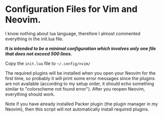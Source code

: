 # Configuration Files for Vim and Neovim.

I know nothing about lua language, therefore I almost commented everything in the init.lua file. 

**_It is intended to be a minimal configuration which involves only one file that does not exceed 500 lines._**

Copy the `init.lua` file to `~/.config/nvim/`  

The required plugins will be installed when you open your Neovim for the first time, so probably it will print some error messages since the plugins are not available (according to my setup order, it should echo something similar to "colorscheme not found error"). After you reopen Neovim, everything should work. 

Note if you have already installed Packer plugin (the plugin manager in my Neovim), then this script will not automatically install required plugins.
